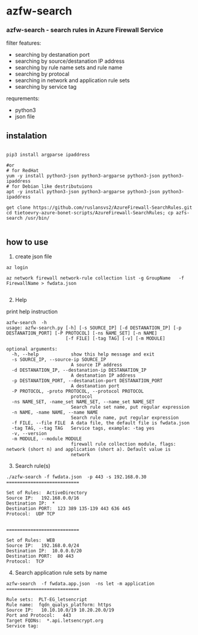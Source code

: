 # azfw-search

### azfw-search - search rules in Azure Firewall Service 
filter features:
- searching by destanation port
- searching by source/destanation IP address 
- searching by rule name sets and rule name
- searching by protocal 
- searching in network and application rule sets
- searching by service tag

requrements:

- python3
- json file 


## instalation 

```

pip3 install argparse ipaddress

#or
# for RedHat 
yum -y install python3-json python3-argparse python3-json python3-ipaddress
# for Debian like destributuions 
apt -y install python3-json python3-argparse python3-json python3-ipaddress

get clone https://github.com/ruslansvs2/AzureFirewall-SearchRules.git 
cd tietoevry-azure-bonet-scripts/AzureFirewall-SearchRules; cp azfs-search /usr/bin/


```

## how to use 

1. create json file 

```
az login

az network firewall network-rule collection list -g GroupName   -f FirewallName > fwdata.json


```

2. Help

print help instruction 

```
azfw-search  -h
usage: azfw-search.py [-h] [-s SOURCE_IP] [-d DESTANATION_IP] [-p DESTANATION_PORT] [-P PROTOCOL] [-ns NAME_SET] [-n NAME]
                      [-f FILE] [-tag TAG] [-v] [-m MODULE]

optional arguments:
  -h, --help            show this help message and exit
  -s SOURCE_IP, --source-ip SOURCE_IP
                        A source IP address
  -d DESTANATION_IP, --destanation-ip DESTANATION_IP
                        A destanation IP address
  -p DESTANATION_PORT, --destanation-port DESTANATION_PORT
                        A destanation port
  -P PROTOCOL, -proto PROTOCOL, --protocol PROTOCOL
                        protocol
  -ns NAME_SET, -name_set NAME_SET, --name_set NAME_SET
                        Search rule set name, put regular expression
  -n NAME, -name NAME, --name NAME
                        Search rule name, put regular expression
  -f FILE, --file FILE  A data file, the default file is fwdata.json
  -tag TAG, --tag TAG   Service tags, example: -tag yes
  -v, --version
  -m MODULE, --module MODULE
                        firewall rule collection module, flags: network (short n) and application (short a). Default value is
                        network

```

3. Search rule(s)


```
./azfw-search -f fwdata.json  -p 443 -s 192.168.0.30
===========================

Set of Rules:  ActiveDirectory
Source IP:   192.168.0.0/16
Destination IP:  *
Destination PORT:  123 389 135-139 443 636 445
Protocol:  UDP TCP


===========================

Set of Rules:  WEB
Source IP:   192.168.0.0/24
Destination IP:  10.0.0.0/20
Destination PORT:  80 443
Protocol:  TCP
```


4. Search application rule sets by name
```
azfw-search  -f fwdata.app.json  -ns let -m application
===========================

Rule sets:  PLT-EG_letsencript
Rule name:  fqdn_qualys_platform: https
Source IP:   10.10.10.0/19 10.20.20.0/19
Port and Protocol:   443
Target FQDNs:  *.api.letsencrypt.org
Service tag: 


```


